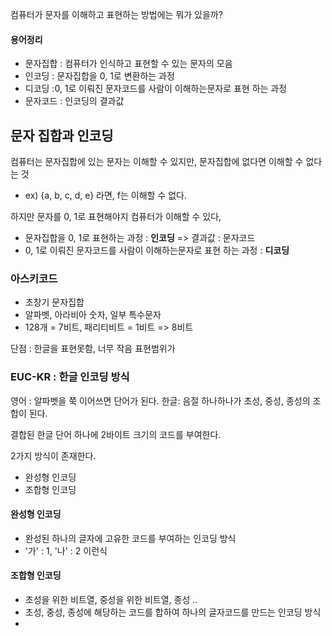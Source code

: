 컴퓨터가 문자를 이해하고 표현하는 방법에는 뭐가 있을까?

#### 용어정리
- 문자집합 : 컴퓨터가 인식하고 표현할 수 있는 문자의 모음
- 인코딩 : 문자집합을 0, 1로 변환하는 과정
- 디코딩 :0, 1로 이뤄진 문자코드를 사람이 이해하는문자로 표현 하는 과정
- 문자코드 : 인코딩의 결과값
## 문자 집합과 인코딩

컴퓨터는 문자집합에 있는 문자는 이해할 수 있지만, 문자집합에 없다면 이해할 수 없다는 것
- ex) {a, b, c, d, e} 라면, f는 이해할 수 없다.

하지만 문자를 0, 1로 표현해야지 컴퓨터가 이해할 수 있다,
- 문자집합을 0, 1로 표현하는 과정 : **인코딩** => 결과값 : 문자코드
- 0, 1로 이뤄진 문자코드를 사람이 이해하는문자로 표현 하는 과정 : **디코딩**


### 아스키코드
- 초창기 문자집합
- 알파벳, 아라비아 숫자, 일부 특수문자
- 128개 = 7비트, 패리티비트 = 1비트  => 8비트

단점 : 한글을 표현못함, 너무 작음 표현범위가

### EUC-KR : 한글 인코딩 방식
영어 : 알파벳을 쭉 이어쓰면 단어가 된다.
한글: 음절 하나하나가 초성, 중성, 종성의 조합이 된다.

결합된 한글 단어 하나에 2바이트 크기의 코드를 부여한다.

2가지 방식이 존재한다.
- 완성형 인코딩
- 조합형 인코딩

#### 완성형 인코딩
- 완성된 하나의 글자에 고유한 코드를 부여하는 인코딩 방식
- '가' : 1, '나' : 2 이런식
#### 조합형 인코딩
- 초성을 위한 비트열, 중성을 위한 비트열, 종성 ..
- 초성, 중성, 종성에 해당하는 코드를 합하여 하나의 글자코드를 만드는 인코딩 방식
- 

